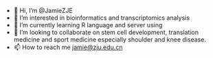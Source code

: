- 👋 Hi, I’m @JamieZJE
- 👀 I’m interested in bioinformatics and transcriptomics analysis
- 🌱 I’m currently learning R language and server using
- 💞️ I’m looking to collaborate on stem cell development, translation medicine and sport medicine especially shoulder and knee disease.
- 📫 How to reach me  jamie@zju.edu.cn

<!---
JamieZJE/JamieZJE is a ✨ special ✨ repository because its `README.md` (this file) appears on your GitHub profile.
You can click the Preview link to take a look at your changes.
--->
